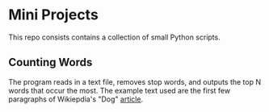 # Mini Projects

This repo consists contains a collection of small Python scripts.


## Counting Words
The program reads in a text file, removes stop words, and outputs the top N words that occur the most. The example text used are the first few paragraphs of Wikiepdia's "Dog" [article](https://en.wikipedia.org/wiki/Dog). 
